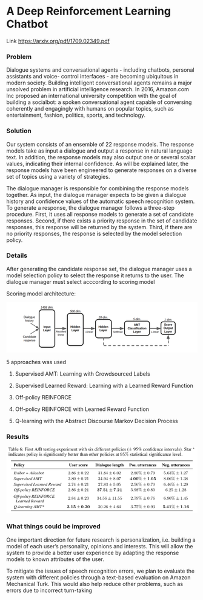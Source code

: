 # A Deep Reinforcement Learning Chatbot
Link https://arxiv.org/pdf/1709.02349.pdf

### Problem
Dialogue systems and conversational agents - including chatbots, personal assistants and voice- control interfaces - are becoming ubiquitous in modern society. Building intelligent conversational agents remains a major unsolved problem in artificial intelligence research. In 2016, Amazon.com Inc proposed an international university competition with the goal of building a socialbot: a spoken conversational agent capable of conversing coherently and engagingly with humans on popular topics, such as entertainment, fashion, politics, sports, and technology. 

### Solution

Our system consists of an ensemble of 22 response models. The response models take as input a dialogue and output a response in natural language text. In addition, the response models may also output one or several scalar values, indicating their internal confidence. As will be explained later, the response models have been engineered to generate responses on a diverse set of topics using a variety of strategies.

The dialogue manager is responsible for combining the response models together. As input, the dialogue manager expects to be given a dialogue history and confidence values of the automatic speech recognition system. To generate a response, the dialogue manager follows a three-step procedure. First, it uses all response models to generate a set of candidate responses. Second, if there exists a priority response in the set of candidate responses, this response will be returned by the system. Third, if there are no priority responses, the response is selected by the model selection policy.

### Details

After generating the candidate response set, the dialogue manager uses a model selection policy to select the response it returns to the user. The dialogue manager must select acccording to scoring model


Scoring model architecture:

![alt text](https://github.com/zhukovaes/A-Deep-Reinforcement-Learning-Chatbot/blob/master/Снимок%20экрана%202020-04-23%20в%2022.46.27.png)


5 approaches was used 
1. Supervised AMT: Learning with Crowdsourced Labels

2. Supervised Learned Reward: Learning with a Learned Reward Function
3. Off-policy REINFORCE
4. Off-policy REINFORCE with Learned Reward Function
5. Q-learning with the Abstract Discourse Markov Decision Process

### Results


![alt text](https://github.com/zhukovaes/A-Deep-Reinforcement-Learning-Chatbot/blob/master/score.png)

### What things could be improved
One important direction for future research is personalization, i.e. building a model of each user’s personality, opinions and interests. This will allow the system to provide a better user experience by adapting the response models to known attributes of the user. 

To mitigate the issues of speech recognition errors, we plan to evaluate the system with different policies through a text-based evaluation on Amazon Mechanical Turk. This would also help reduce other problems, such as errors due to incorrect turn-taking 
